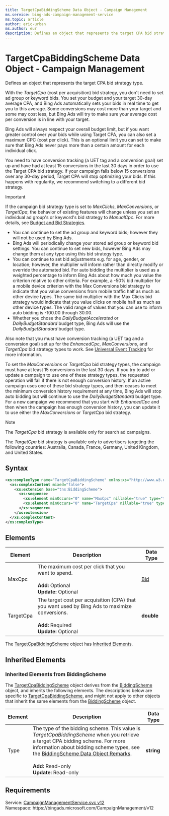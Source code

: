 ```yaml
---
title: TargetCpaBiddingScheme Data Object - Campaign Management
ms.service: bing-ads-campaign-management-service
ms.topic: article
author: eric-urban
ms.author: eur
description: Defines an object that represents the target CPA bid strategy type.
---
```

# TargetCpaBiddingScheme Data Object - Campaign Management
Defines an object that represents the target CPA bid strategy type.

With the *TargetCpa* (cost per acquisition) bid strategy, you don't need to set ad group or keyword bids. You set your budget and your target 30-day average CPA, and Bing Ads automatically sets your bids in real time to get you to this average. Some conversions may cost more than your target and some may cost less, but Bing Ads will try to make sure your average cost per conversion is in line with your target.

Bing Ads will always respect your overall budget limit, but if you want greater control over your bids while using Target CPA, you can also set a maximum CPC (cost per click). This is an optional limit you can set to make sure that Bing Ads never pays more than a certain amount for each individual click.

You need to have conversion tracking (a UET tag and a conversion goal) set up and have had at least 15 conversions in the last 30 days in order to use the Target CPA bid strategy. If your campaign falls below 15 conversions over any 30-day period, Target CPA will stop optimizing your bids. If this happens with regularity, we recommend switching to a different bid strategy.

> [!IMPORTANT]
> If the campaign bid strategy type is set to *MaxClicks*, *MaxConversions*, or *TargetCpa*, the behavior of existing features will change unless you set an individual ad group's or keyword's bid strategy to *ManualCpc*. For more details, see [Budget and Bid Strategies](../guides/budget-bid-strategies.md).
 - You can continue to set the ad group and keyword bids; however they will not be used by Bing Ads.
 - Bing Ads will periodically change your stored ad group or keyword bid settings. You can continue to set new bids, however Bing Ads may change them at any type using this bid strategy type.
 - You can continue to set bid adjustments e.g. for age, gender, or location; however, the multiplier will inform rather than directly modify or override the automated bid. For auto bidding the multiplier is used as a weighted percentage to inform Bing Ads about how much you value the criterion relative to other criteria. For example, a -50% bid multiplier for a mobile device criterion with the Max Conversions bid strategy to indicate that you value conversions from mobile traffic half as much as other device types. The same bid multiplier with the Max Clicks bid strategy would indicate that you value clicks on mobile half as much as other device types. The valid range of values that you can use to inform auto bidding is -100.00 through 30.00.
 - Whether you chose the *DailyBudgetAccelerated* or *DailyBudgetStandard* budget type, Bing Ads will use the *DailyBudgetStandard* budget type.

Also note that you must have conversion tracking (a UET tag and a conversion goal) set up for the *EnhancedCpc*, *MaxConversions*, and *TargetCpa* bid strategy types to work. See [Universal Event Tracking](../guides/universal-event-tracking.md) for more information.

To set the *MaxConversions* or *TargetCpa* bid strategy types, the campaign must have at least 15 conversions in the last 30 days. If you try to add or update a campaign to use one of these strategy types, the requested operation will fail if there is not enough conversion history. If an active campaign uses one of these bid strategy types, and then ceases to meet the minimum conversion history requirement at any time, Bing Ads will stop auto bidding but will continue to use the *DailyBudgetStandard* budget type. For a new campaign we recommend that you start with *EnhancedCpc* and then when the campaign has enough conversion history, you can update it to use either the *MaxConversions* or *TargetCpa* bid strategy.

> [!NOTE]
> The *TargetCpa* bid strategy is available only for search ad campaigns.
> 
> The *TargetCpa* bid strategy is available only to advertisers targeting the following countries: Australia, Canada, France, Germany, United Kingdom, and United States.

## Syntax
```xml
<xs:complexType name="TargetCpaBiddingScheme" xmlns:xs="http://www.w3.org/2001/XMLSchema">
  <xs:complexContent mixed="false">
    <xs:extension base="tns:BiddingScheme">
      <xs:sequence>
        <xs:element minOccurs="0" name="MaxCpc" nillable="true" type="tns:Bid" />
        <xs:element minOccurs="0" name="TargetCpa" nillable="true" type="xs:double" />
      </xs:sequence>
    </xs:extension>
  </xs:complexContent>
</xs:complexType>
```

## <a name="elements"></a>Elements

|Element|Description|Data Type|
|-----------|---------------|-------------|
|<a name="maxcpc"></a>MaxCpc|The maximum cost per click that you want to spend.<br/><br/>**Add:** Optional<br/>**Update:** Optional|[Bid](bid.md)|
|<a name="targetcpa"></a>TargetCpa|The target cost per acquisition (CPA) that you want used by Bing Ads to maximize conversions.<br/><br/>**Add:** Required<br/>**Update:** Optional|**double**|

The [TargetCpaBiddingScheme](targetcpabiddingscheme.md) object has [Inherited Elements](#inheritedelements).

## <a name="inheritedelements"></a>Inherited Elements

### <a name="inheritedelementsbiddingscheme"></a>Inherited Elements from BiddingScheme
The [TargetCpaBiddingScheme](targetcpabiddingscheme.md) object derives from the [BiddingScheme](biddingscheme.md) object, and inherits the following elements. The descriptions below are specific to [TargetCpaBiddingScheme](targetcpabiddingscheme.md), and might not apply to other objects that inherit the same elements from the [BiddingScheme](biddingscheme.md) object.  

|Element|Description|Data Type|
|-----------|---------------|-------------|
|<a name="type"></a>Type|The type of the bidding scheme. This value is *TargetCpaBiddingScheme* when you retrieve a target CPA bidding scheme. For more information about bidding scheme types, see the [BiddingScheme Data Object Remarks](biddingscheme.md#remarks).<br/><br/>**Add:** Read-only<br/>**Update:** Read-only|**string**|

## Requirements
Service: [CampaignManagementService.svc v12](https://campaign.api.bingads.microsoft.com/Api/Advertiser/CampaignManagement/v12/CampaignManagementService.svc)  
Namespace: https\://bingads.microsoft.com/CampaignManagement/v12  

